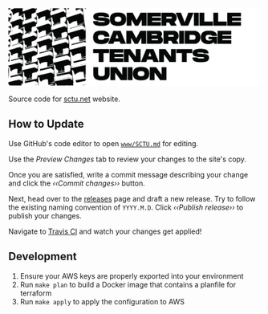 <img alt="sctu" src="./www/logo.jpg"/>

Source code for [sctu.net](https://www.sctu.net) website.

## How to Update

Use GitHub's code editor to open [`www/SCTU.md`](https://github.com/somerville-cambridge-tenants-union/sctu.net/edit/master/www/SCTU.md) for editing.

Use the _Preview Changes_ tab to review your changes to the site's copy.

Once you are satisfied, write a commit message describing your change and click the _‹‹Commit changes››_ button.

Next, head over to the [releases](https://github.com/somerville-cambridge-tenants-union/sctu.net/releases) page and draft a new release. Try to follow the existing naming convention of `YYYY.M.D`. Click _‹‹Publish release››_ to publish your changes.

Navigate to [Travis CI](https://travis-ci.com/somerville-cambridge-tenants-union/sctu.net) and watch your changes get applied!

## Development

1. Ensure your AWS keys are properly exported into your environment
2. Run `make plan` to build a Docker image that contains a planfile for terraform
3. Run `make apply` to apply the configuration to AWS

